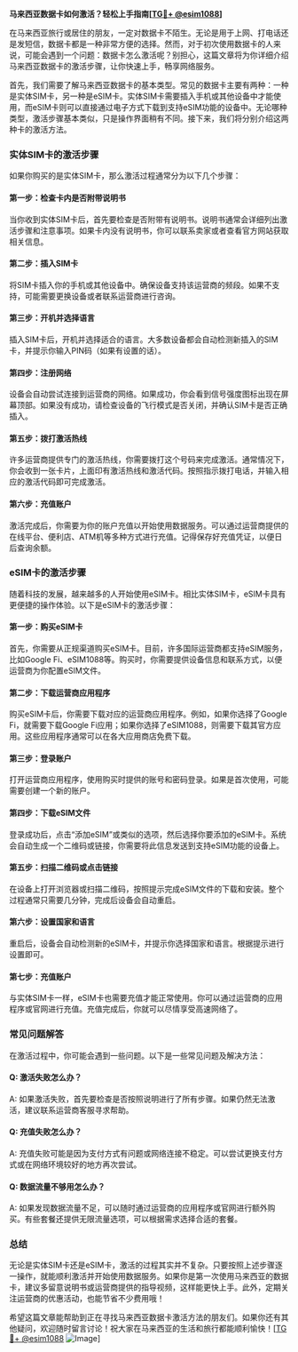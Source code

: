 **马来西亚数据卡如何激活？轻松上手指南[[TG💪+ @esim1088](https://t.me/s/esim1088)]**

在马来西亚旅行或居住的朋友，一定对数据卡不陌生。无论是用于上网、打电话还是发短信，数据卡都是一种非常方便的选择。然而，对于初次使用数据卡的人来说，可能会遇到一个问题：数据卡怎么激活呢？别担心，这篇文章将为你详细介绍马来西亚数据卡的激活步骤，让你快速上手，畅享网络服务。

首先，我们需要了解马来西亚数据卡的基本类型。常见的数据卡主要有两种：一种是实体SIM卡，另一种是eSIM卡。实体SIM卡需要插入手机或其他设备中才能使用，而eSIM卡则可以直接通过电子方式下载到支持eSIM功能的设备中。无论哪种类型，激活步骤基本类似，只是操作界面稍有不同。接下来，我们将分别介绍这两种卡的激活方法。

### 实体SIM卡的激活步骤

如果你购买的是实体SIM卡，那么激活过程通常分为以下几个步骤：

#### 第一步：检查卡内是否附带说明书
当你收到实体SIM卡后，首先要检查是否附带有说明书。说明书通常会详细列出激活步骤和注意事项。如果卡内没有说明书，你可以联系卖家或者查看官方网站获取相关信息。

#### 第二步：插入SIM卡
将SIM卡插入你的手机或其他设备中。确保设备支持该运营商的频段。如果不支持，可能需要更换设备或者联系运营商进行咨询。

#### 第三步：开机并选择语言
插入SIM卡后，开机并选择适合的语言。大多数设备都会自动检测新插入的SIM卡，并提示你输入PIN码（如果有设置的话）。

#### 第四步：注册网络
设备会自动尝试连接到运营商的网络。如果成功，你会看到信号强度图标出现在屏幕顶部。如果没有成功，请检查设备的飞行模式是否关闭，并确认SIM卡是否正确插入。

#### 第五步：拨打激活热线
许多运营商提供专门的激活热线，你需要拨打这个号码来完成激活。通常情况下，你会收到一张卡片，上面印有激活热线和激活代码。按照指示拨打电话，并输入相应的激活代码即可完成激活。

#### 第六步：充值账户
激活完成后，你需要为你的账户充值以开始使用数据服务。可以通过运营商提供的在线平台、便利店、ATM机等多种方式进行充值。记得保存好充值凭证，以便日后查询余额。

### eSIM卡的激活步骤

随着科技的发展，越来越多的人开始使用eSIM卡。相比实体SIM卡，eSIM卡具有更便捷的操作体验。以下是eSIM卡的激活步骤：

#### 第一步：购买eSIM卡
首先，你需要从正规渠道购买eSIM卡。目前，许多国际运营商都支持eSIM服务，比如Google Fi、eSIM1088等。购买时，你需要提供设备信息和联系方式，以便运营商为你配置eSIM文件。

#### 第二步：下载运营商应用程序
购买eSIM卡后，你需要下载对应的运营商应用程序。例如，如果你选择了Google Fi，就需要下载Google Fi应用；如果你选择了eSIM1088，则需要下载其官方应用。这些应用程序通常可以在各大应用商店免费下载。

#### 第三步：登录账户
打开运营商应用程序，使用购买时提供的账号和密码登录。如果是首次使用，可能需要创建一个新的账户。

#### 第四步：下载eSIM文件
登录成功后，点击“添加eSIM”或类似的选项，然后选择你要添加的eSIM卡。系统会自动生成一个二维码或链接，你需要将此信息发送到支持eSIM功能的设备上。

#### 第五步：扫描二维码或点击链接
在设备上打开浏览器或扫描二维码，按照提示完成eSIM文件的下载和安装。整个过程通常只需要几分钟，完成后设备会自动重启。

#### 第六步：设置国家和语言
重启后，设备会自动检测新的eSIM卡，并提示你选择国家和语言。根据提示进行设置即可。

#### 第七步：充值账户
与实体SIM卡一样，eSIM卡也需要充值才能正常使用。你可以通过运营商的应用程序或官网进行充值。充值完成后，你就可以尽情享受高速网络了。

### 常见问题解答

在激活过程中，你可能会遇到一些问题。以下是一些常见问题及解决方法：

#### Q: 激活失败怎么办？
A: 如果激活失败，首先要检查是否按照说明进行了所有步骤。如果仍然无法激活，建议联系运营商客服寻求帮助。

#### Q: 充值失败怎么办？
A: 充值失败可能是因为支付方式有问题或网络连接不稳定。可以尝试更换支付方式或在网络环境较好的地方再次尝试。

#### Q: 数据流量不够用怎么办？
A: 如果发现数据流量不足，可以随时通过运营商的应用程序或官网进行额外购买。有些套餐还提供无限流量选项，可以根据需求选择合适的套餐。

### 总结

无论是实体SIM卡还是eSIM卡，激活的过程其实并不复杂。只要按照上述步骤逐一操作，就能顺利激活并开始使用数据服务。如果你是第一次使用马来西亚的数据卡，建议多留意说明书或运营商提供的指导视频，这样能更快上手。此外，定期关注运营商的优惠活动，也能节省不少费用哦！

希望这篇文章能帮助到正在寻找马来西亚数据卡激活方法的朋友们。如果你还有其他疑问，欢迎随时留言讨论！祝大家在马来西亚的生活和旅行都能顺利愉快！[[TG💪+ @esim1088](https://t.me/s/esim1088) ![Image](https://i.postimg.cc/4NQfJmqS/Snipaste-2025-05-13-00-14-12.png)]